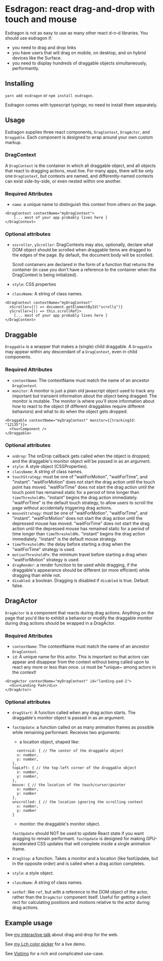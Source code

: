 # Esdragon: react drag-and-drop with touch and mouse

Esdragon is not as easy to use as many other react d-n-d libraries. You should use esdragon if:

* you need to drag and drop links
* you have users that will drag on mobile, on desktop, and on hybrid devices like the Surface.
* you need to display hundreds of draggable objects simultaneously, performantly.

## Installing

`yarn add esdragon` or `npm install esdragon`.

Esdragon comes with typescript typings; no need to install them separately.

## Usage

Esdragon supplies three react components, `DragContext`, `DragActor`, and `Draggable`. Each component is designed to wrap around your own custom markup. 

### DragContext

A `DragContext` is the container in which all draggable object, and all objects that react to dragging actions, must live. For many apps, there will be only one `DragContext`, but contexts are named, and differently-named contexts can exist side-by-side, or even nested within one another.

### Required Attributes
* `name`: a unique name to distinguish this context from others on the page.

```
<DragContext contextName="myDragContext">
    [... most of your app probably lives here ]
</DragContext>
```

### Optional attributes
* `xscroller`, `yScroller`: DragContexts may also, optionally, declare what DOM object should be scrolled when draggable items are dragged to the edges of the page. By default, the document body will be scrolled.

  Scroll containers are declared in the form of a function that returns the container (in case you don't have a reference to the container when the DragContext is being initialized).
* `style`: CSS properties
* `className`: A string of class names.

```
<DragContext contextName="myDragContext" 
  xScroller={() => document.getElementById("scrolly")} 
  yScroller={() => this.scrollRef}>
    [... most of your app probably lives here ]
</DragContext>
```

## Draggable

`Draggable` is a wrapper that makes a (single) child draggable. A `Draggable` may appear within any descendant of a `DragContext`, even in child components.

### Required Attributes
* `contextName`: The contextName must match the name of an ancestor `DragContext`.
* `monitor`: A monitor is just a plain old javascript object used to track any important but transient information about the object being dragged. The monitor is mutable. The monitor is where you'll store information about how to react to the object (if different draggables require different behaviors) and what to do when the object gets dropped.

```
<Draggable contextName="myDragContext" monitor={{trackingId: "12135"}}>
  <YourComponent />
</Draggable>
```

### Optional attributes
* `onDrop`: The onDrop callback gets called when the object is dropped; and the draggable's monitor object will be passed in as an argument.
* `style`: A style object (CSSProperties).
* `className`: A string of class names.
* `touchStrategy`: must be one of "waitForMotion", "waitForTime", and "instant". "waitForMotion" does not start the drag action until the touch point has moved. "waitForTime" does not start the drag action until the touch point has remained static for a period of time longer than `timeThresholdMs`.  "instant" begins the drag action immediately. "waitForTime" is the default touch strategy, to allow users to scroll the page without accidentally triggering drag actions.
* `mouseStrategy`: must be one of "waitForMotion", "waitForTime", and "instant". "waitForMotion" does not start the drag action until the depressed mouse has moved. "waitForTime" does not start the drag action until the depressed mouse has remained static for a period of time longer than `timeThresholdMs`.  "instant" begins the drag action immediately. "instant" is the default mouse strategy.
* `timeThresholdMs`: the delay before starting a drag when the "waitForTime" strategy is used.
* `motionThresholdPx`: the minimum travel before starting a drag when "waitForMotion" strategy is used.
* `dragRender`: a render function to be used while dragging, if the draggable's appearance should be different (or more efficient) while dragging than while not.
* `disabled`: a boolean. Dragging is disabled if `disabled` is true. Default false.


## DragActor

`DragActor` is a component that reacts during drag actions. Anything on the page that you'd like to exhibit a behavior or modify the draggable monitor during drag actions should be wrapped in a DragActor.

### Required Attributes
* `contextName`: The contextName must match the name of an ancestor `DragContext`.
* `id`: A unique name for this actor. This is important so that actors can appear and disappear from the context without being called upon to react any more or less than once. `id` must be *unique~ among actors in the context!

```
<DragActor contextName="myDragContext" id="landing-pad-1">
  <div>Landing Pad</div>
</DragActor>
```

### Optional attributes
* `dragStart`: A function called when any drag action starts. The draggable's monitor object is passed in as an argument.
* `fastUpdate`: a function called on as many animation frames as possible while remaining performant. Receives two arguments: 
  *  a location object, shaped like:
    ```{
      centroid: { // The center of the draggable object
      x: number,
      y: number,
    },
    topLeft: { // the top-left corner of the draggable object
      x: number,
      y: number,
    },
    mouse: { // the location of the touch/cursor/pointer
      x: number,
      y: number
    },
    unscrolled: { // the location ignoring the scrolling context
      x: number,
      y: number
    }
    ```
  * monitor: the draggable's monitor object.

  `fastUpdate` should NOT be used to update React state if you want dragging to remain performant. `fastUpdate` is designed for making GPU-accelerated CSS updates that will complete inside a single animation frame.
* `dragStop`: a function. Takes a monitor and a location (like fastUpdate, but in the opposite order) and is called when a drag action completes.
* `style`: a style object.
* `className`: A string of class names.
* `setRef`: like `ref`, but with a reference to the DOM object of the actor, rather than the `DragActor` component itself. Useful for getting a client rect for calculating positions and motions relative to the actor during drag actions.

## Example usage

See [my interactive talk](https://github.com/diiq/drag-and-drop-talk) about drag and drop for the web.

See [my Lch color picker](https://palette.sambleckley.com) for a live demo.

See [Vistimo](https://www.vistimo.com) for a rich and complicated use-case.
